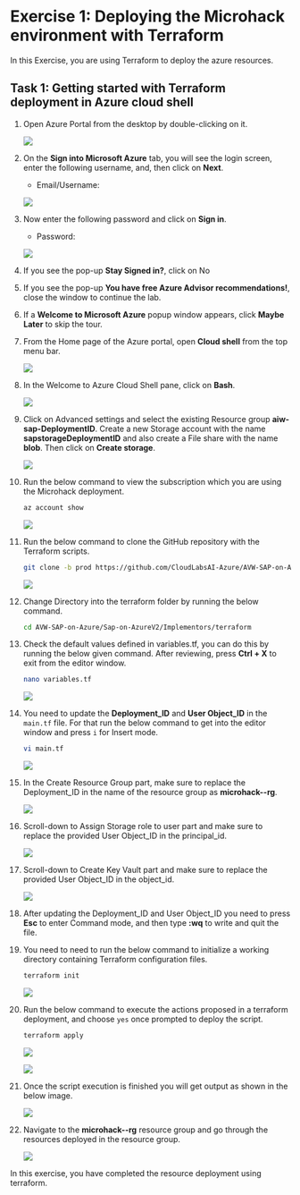 # Exercise 1: Deploying the Microhack environment with Terraform

In this Exercise, you are using Terraform to deploy the azure resources.

## Task 1: Getting started with Terraform deployment in Azure cloud shell

1. Open Azure Portal from the desktop by double-clicking on it.
    
   ![](media/open-azure-portal.png)
   
2. On the **Sign into Microsoft Azure** tab, you will see the login screen, enter the following username, and, then click on **Next**.

   * Email/Username: <inject key="AzureAdUserEmail"></inject>

   ![](media/email-login.png)

3. Now enter the following password and click on **Sign in**. 

   * Password: <inject key="AzureAdUserPassword"></inject>

   ![](media/password-login.png)

4. If you see the pop-up **Stay Signed in?**, click on No

5. If you see the pop-up **You have free Azure Advisor recommendations!**, close the window to continue the lab.

6. If a **Welcome to Microsoft Azure** popup window appears, click **Maybe Later** to skip the tour.

7. From the Home page of the Azure portal, open **Cloud shell** from the top menu bar.

   ![](media/open-cloud-shell.png)

8. In the Welcome to Azure Cloud Shell pane, click on **Bash**.

   ![](media/welcome-select-bash.png)

9. Click on Advanced settings and select the existing Resource group **aiw-sap-DeploymentID**. Create a new Storage account with the name **sapstorageDeploymentID** and also create a File share with the name **blob**. Then click on **Create storage**.

   ![](media/create-storageaccount.png)

10. Run the below command to view the subscription which you are using the Microhack deployment.

    ```bash
    az account show
    ```
    
    ![](media/az-accountshow.png)
    
11. Run the below command to clone the GitHub repository with the Terraform scripts.

    ```bash
    git clone -b prod https://github.com/CloudLabsAI-Azure/AVW-SAP-on-Azure
    ```
    
    ![](media/gitrepo-clone.png)
    
12. Change Directory into the terraform folder by running the below command.

    ```bash
    cd AVW-SAP-on-Azure/Sap-on-AzureV2/Implementors/terraform
    ```
    
13. Check the default values defined in variables.tf, you can do this by running the below given command. After reviewing, press **Ctrl + X** to exit from the editor window.

    ```bash
    nano variables.tf
    ```
    
    ![](media/change-dir.png)
    
14. You need to update the **Deployment_ID** and **User Object_ID** in the ```main.tf``` file. For that run the below command to get into the editor window and press ```i``` for Insert mode.

    ```bash
    vi main.tf
    ```
    
    ![](media/vi-editor-main.png)
    
15. In the Create Resource Group part, make sure to replace the Deployment_ID in the name of the resource group as **microhack-<inject key="DeploymentID" enableCopy="false"/>-rg**.

    ![](media/create-microhack-rg.png)
        
16. Scroll-down to Assign Storage role to user part and make sure to replace the provided User Object_ID in the principal_id.

    ![](media/replace-userid.png)
    
17. Scroll-down to Create Key Vault part and make sure to replace the provided User Object_ID in the object_id.

    ![](media/replace-userid-2.png)
    
18. After updating the Deployment_ID and User Object_ID you need to press **Esc** to enter Command mode, and then type **:wq** to write and quit the file.

19. You need to need to run the below command to initialize a working directory containing Terraform configuration files.

    ```bash
    terraform init
    ```
    
    ![](media/terraform-init.png)
    
20. Run the below command to execute the actions proposed in a terraform deployment, and choose ```yes``` once prompted to deploy the script.

    ```bash
    terraform apply
    ```
  
    ![](media/terraform-apply.png)
  
    ![](media/enter-yes.png)
    
21. Once the script execution is finished you will get output as shown in the below image.

    ![](media/terraformapply-complete.png)
    
22. Navigate to the **microhack-<inject key="DeploymentID" enableCopy="false"/>-rg** resource group and go through the resources deployed in the resource group.

    ![](media/microhack-rg-verify.png)
    
In this exercise, you have completed the resource deployment using terraform.
    
   
    
